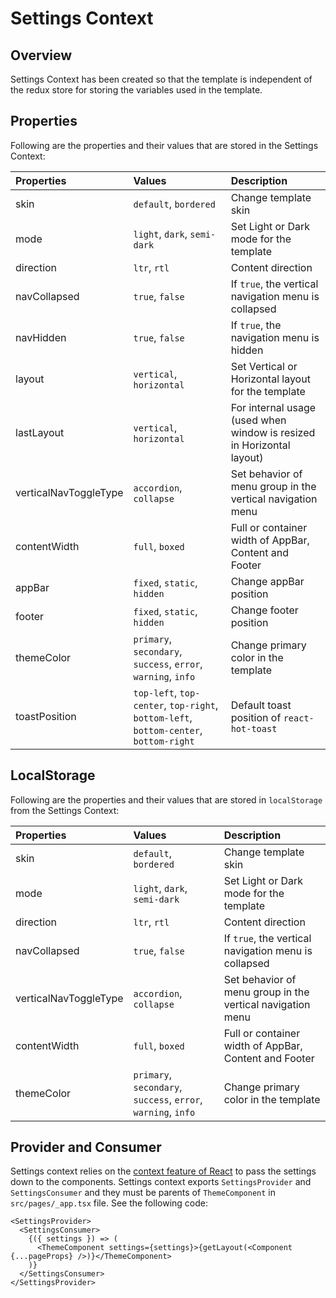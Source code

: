# Settings Context

## Overview

Settings Context has been created so that the template is independent of the redux store for storing the variables used in the template.

## Properties

Following are the properties and their values that are stored in the Settings Context:

| Properties            | Values                             | Description                                                           |
| :-------------------- | :--------------------------------- | :-------------------------------------------------------------------- |
| skin                  | `default`, `bordered`              | Change template skin                                                  |
| mode                  | `light`, `dark`, `semi-dark`       | Set Light or Dark mode for the template                               |
| direction             | `ltr`, `rtl`                       | Content direction                                                     |
| navCollapsed          | `true`, `false`                    | If `true`, the vertical navigation menu is collapsed                  |
| navHidden             | `true`, `false`                    | If `true`, the navigation menu is hidden                              |
| layout                | `vertical`, `horizontal`           | Set Vertical or Horizontal layout for the template                    |
| lastLayout            | `vertical`, `horizontal`           | For internal usage (used when window is resized in Horizontal layout) |
| verticalNavToggleType | `accordion`, `collapse`            | Set behavior of menu group in the vertical navigation menu            |
| contentWidth          | `full`, `boxed`                    | Full or container width of AppBar, Content and Footer                 |
| appBar                | `fixed`, `static`, `hidden`        | Change appBar position                                                |
| footer                | `fixed`, `static`, `hidden`        | Change footer position                                                |
| themeColor            | `primary`, `secondary`, `success`, `error`, `warning`, `info` | Change primary color in the template       |
| toastPosition         | `top-left`, `top-center`, `top-right`, `bottom-left`, `bottom-center`, `bottom-right` | Default toast position of `react-hot-toast` |

## LocalStorage

Following are the properties and their values that are stored in `localStorage` from the Settings Context:

| Properties            | Values                                                        | Description                                                |
| :-------------------- | :------------------------------------------------------------ | :--------------------------------------------------------- |
| skin                  | `default`, `bordered`                                         | Change template skin                                       |
| mode                  | `light`, `dark`, `semi-dark`                                  | Set Light or Dark mode for the template                    |
| direction             | `ltr`, `rtl`                                                  | Content direction                                          |
| navCollapsed          | `true`, `false`                                               | If `true`, the vertical navigation menu is collapsed       |
| verticalNavToggleType | `accordion`, `collapse`                                       | Set behavior of menu group in the vertical navigation menu |
| contentWidth          | `full`, `boxed`                                               | Full or container width of AppBar, Content and Footer      |
| themeColor            | `primary`, `secondary`, `success`, `error`, `warning`, `info` | Change primary color in the template                       |

## Provider and Consumer

Settings context relies on the [context feature of React](https://reactjs.org/docs/context.html) to pass the settings down to the components. Settings context exports `SettingsProvider` and `SettingsConsumer` and they must be parents of `ThemeComponent` in `src/pages/_app.tsx` file. See the following code:

```tsx
<SettingsProvider>
  <SettingsConsumer>
    {({ settings }) => (
      <ThemeComponent settings={settings}>{getLayout(<Component {...pageProps} />)}</ThemeComponent>
    )}
  </SettingsConsumer>
</SettingsProvider>
```
